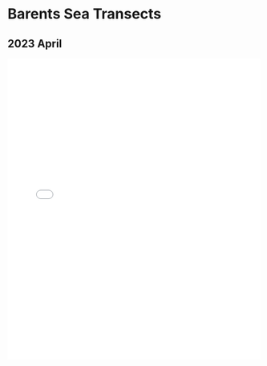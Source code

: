 # Barents Sea Transects

## 2023 April

<iframe src="2023_April_so.html" width="100%" height="600px" style="border:none;"></iframe>
